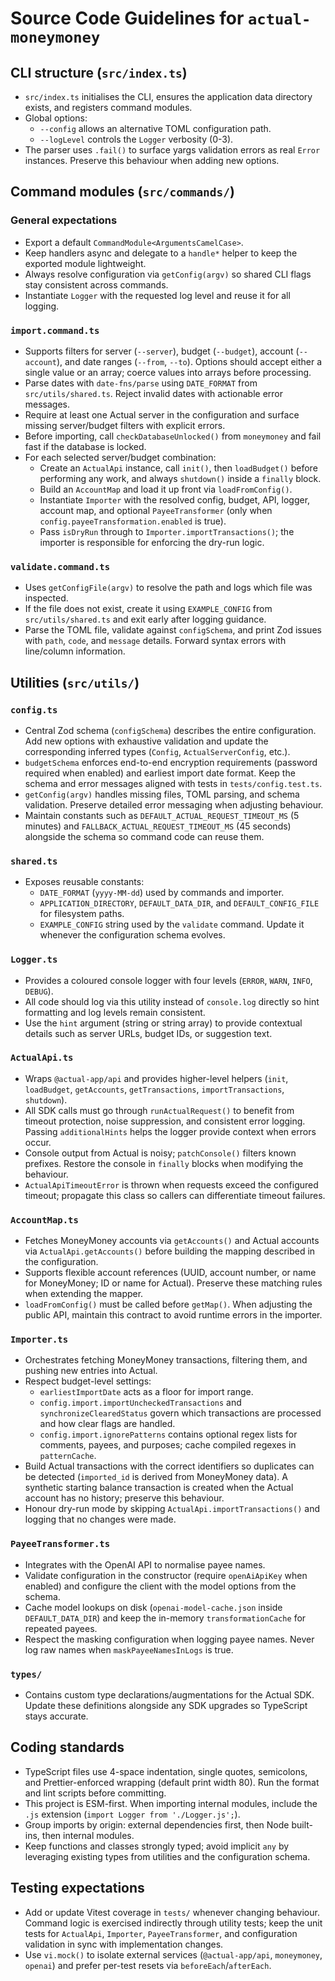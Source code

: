 # Source Code Guidelines for `actual-moneymoney`

## CLI structure (`src/index.ts`)

- `src/index.ts` initialises the CLI, ensures the application data directory exists, and registers command modules.
- Global options:
  - `--config` allows an alternative TOML configuration path.
  - `--logLevel` controls the `Logger` verbosity (0-3).
- The parser uses `.fail()` to surface yargs validation errors as real `Error` instances. Preserve this behaviour when adding new options.

## Command modules (`src/commands/`)

### General expectations

- Export a default `CommandModule<ArgumentsCamelCase>`.
- Keep handlers async and delegate to a `handle*` helper to keep the exported module lightweight.
- Always resolve configuration via `getConfig(argv)` so shared CLI flags stay consistent across commands.
- Instantiate `Logger` with the requested log level and reuse it for all logging.

### `import.command.ts`

- Supports filters for server (`--server`), budget (`--budget`), account (`--account`), and date ranges (`--from`, `--to`). Options should accept either a single value or an array; coerce values into arrays before processing.
- Parse dates with `date-fns/parse` using `DATE_FORMAT` from `src/utils/shared.ts`. Reject invalid dates with actionable error messages.
- Require at least one Actual server in the configuration and surface missing server/budget filters with explicit errors.
- Before importing, call `checkDatabaseUnlocked()` from `moneymoney` and fail fast if the database is locked.
- For each selected server/budget combination:
  - Create an `ActualApi` instance, call `init()`, then `loadBudget()` before performing any work, and always `shutdown()` inside a `finally` block.
  - Build an `AccountMap` and load it up front via `loadFromConfig()`.
  - Instantiate `Importer` with the resolved config, budget, API, logger, account map, and optional `PayeeTransformer` (only when `config.payeeTransformation.enabled` is true).
  - Pass `isDryRun` through to `Importer.importTransactions()`; the importer is responsible for enforcing the dry-run logic.

### `validate.command.ts`

- Uses `getConfigFile(argv)` to resolve the path and logs which file was inspected.
- If the file does not exist, create it using `EXAMPLE_CONFIG` from `src/utils/shared.ts` and exit early after logging guidance.
- Parse the TOML file, validate against `configSchema`, and print Zod issues with `path`, `code`, and `message` details. Forward syntax errors with line/column information.

## Utilities (`src/utils/`)

### `config.ts`

- Central Zod schema (`configSchema`) describes the entire configuration. Add new options with exhaustive validation and update the corresponding inferred types (`Config`, `ActualServerConfig`, etc.).
- `budgetSchema` enforces end-to-end encryption requirements (password required when enabled) and earliest import date format. Keep the schema and error messages aligned with tests in `tests/config.test.ts`.
- `getConfig(argv)` handles missing files, TOML parsing, and schema validation. Preserve detailed error messaging when adjusting behaviour.
- Maintain constants such as `DEFAULT_ACTUAL_REQUEST_TIMEOUT_MS` (5 minutes) and `FALLBACK_ACTUAL_REQUEST_TIMEOUT_MS` (45 seconds) alongside the schema so command code can reuse them.

### `shared.ts`

- Exposes reusable constants:
  - `DATE_FORMAT` (`yyyy-MM-dd`) used by commands and importer.
  - `APPLICATION_DIRECTORY`, `DEFAULT_DATA_DIR`, and `DEFAULT_CONFIG_FILE` for filesystem paths.
  - `EXAMPLE_CONFIG` string used by the `validate` command. Update it whenever the configuration schema evolves.

### `Logger.ts`

- Provides a coloured console logger with four levels (`ERROR`, `WARN`, `INFO`, `DEBUG`).
- All code should log via this utility instead of `console.log` directly so hint formatting and log levels remain consistent.
- Use the `hint` argument (string or string array) to provide contextual details such as server URLs, budget IDs, or suggestion text.

### `ActualApi.ts`

- Wraps `@actual-app/api` and provides higher-level helpers (`init`, `loadBudget`, `getAccounts`, `getTransactions`, `importTransactions`, `shutdown`).
- All SDK calls must go through `runActualRequest()` to benefit from timeout protection, noise suppression, and consistent error logging. Passing `additionalHints` helps the logger provide context when errors occur.
- Console output from Actual is noisy; `patchConsole()` filters known prefixes. Restore the console in `finally` blocks when modifying the behaviour.
- `ActualApiTimeoutError` is thrown when requests exceed the configured timeout; propagate this class so callers can differentiate timeout failures.

### `AccountMap.ts`

- Fetches MoneyMoney accounts via `getAccounts()` and Actual accounts via `ActualApi.getAccounts()` before building the mapping described in the configuration.
- Supports flexible account references (UUID, account number, or name for MoneyMoney; ID or name for Actual). Preserve these matching rules when extending the mapper.
- `loadFromConfig()` must be called before `getMap()`. When adjusting the public API, maintain this contract to avoid runtime errors in the importer.

### `Importer.ts`

- Orchestrates fetching MoneyMoney transactions, filtering them, and pushing new entries into Actual.
- Respect budget-level settings:
  - `earliestImportDate` acts as a floor for import range.
  - `config.import.importUncheckedTransactions` and `synchronizeClearedStatus` govern which transactions are processed and how clear flags are handled.
  - `config.import.ignorePatterns` contains optional regex lists for comments, payees, and purposes; cache compiled regexes in `patternCache`.
- Build Actual transactions with the correct identifiers so duplicates can be detected (`imported_id` is derived from MoneyMoney data). A synthetic starting balance transaction is created when the Actual account has no history; preserve this behaviour.
- Honour dry-run mode by skipping `ActualApi.importTransactions()` and logging that no changes were made.

### `PayeeTransformer.ts`

- Integrates with the OpenAI API to normalise payee names.
- Validate configuration in the constructor (require `openAiApiKey` when enabled) and configure the client with the model options from the schema.
- Cache model lookups on disk (`openai-model-cache.json` inside `DEFAULT_DATA_DIR`) and keep the in-memory `transformationCache` for repeated payees.
- Respect the masking configuration when logging payee names. Never log raw names when `maskPayeeNamesInLogs` is true.

### `types/`

- Contains custom type declarations/augmentations for the Actual SDK. Update these definitions alongside any SDK upgrades so TypeScript stays accurate.

## Coding standards

- TypeScript files use 4-space indentation, single quotes, semicolons, and Prettier-enforced wrapping (default print width 80). Run the format and lint scripts before committing.
- This project is ESM-first. When importing internal modules, include the `.js` extension (`import Logger from './Logger.js';`).
- Group imports by origin: external dependencies first, then Node built-ins, then internal modules.
- Keep functions and classes strongly typed; avoid implicit `any` by leveraging existing types from utilities and the configuration schema.

## Testing expectations

- Add or update Vitest coverage in `tests/` whenever changing behaviour. Command logic is exercised indirectly through utility tests; keep the unit tests for `ActualApi`, `Importer`, `PayeeTransformer`, and configuration validation in sync with implementation changes.
- Use `vi.mock()` to isolate external services (`@actual-app/api`, `moneymoney`, `openai`) and prefer per-test resets via `beforeEach`/`afterEach`.

